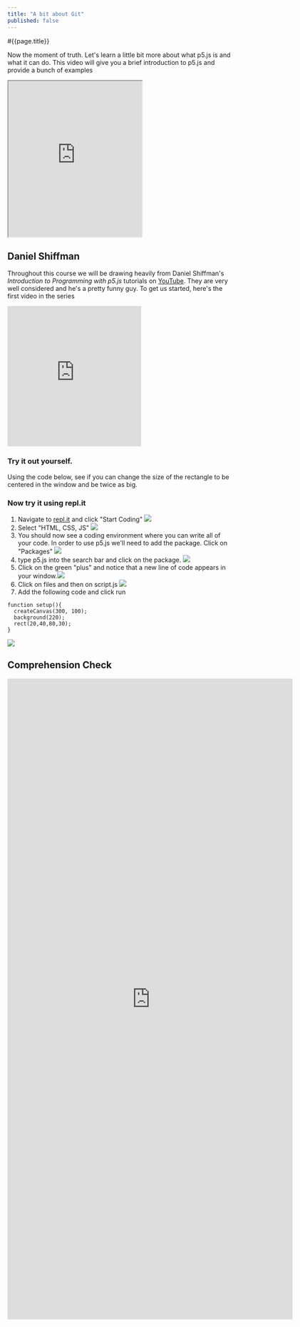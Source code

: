 ```yaml
---
title: "A bit about Git"
published: false
---
```

#{{page.title}}

Now the moment of truth. Let's learn a little bit more about what p5.js is and what it can do. This video will give you a brief introduction to p5.js and provide a bunch of examples

<iframe width="{{site.data.course.iframe_width}}" height="350"  src="https://hello.p5js.org"> </iframe>

## Daniel Shiffman
Throughout this course we will be drawing heavily from Daniel Shiffman's _Introduction to Programming with p5.js_ tutorials on [YouTube](https://www.youtube.com/playlist?list=PLRqwX-V7Uu6Zy51Q-x9tMWIv9cueOFTFA). They are very well considered and he's a pretty funny guy. To get us started, here's the first video in the series
<iframe width="{{site.data.course.iframe_width}}" height="315"  src="https://www.youtube.com/embed/8j0UDiN7my4?rel=0&amp;showinfo=0" frameborder="0" allow="autoplay; encrypted-media" allowfullscreen></iframe>

### Try it out yourself.
Using the code below, see if you can change the size of the rectangle to be centered in the window and be twice as big.

<script type="text/p5" data-autoplay data-width="240" data-preview-width="320">
function setup(){}
  createCanvas(300, 100);
  background(220);
  rect(20,40,80,30);
}
</script>

### Now try it using repl.it

1. Navigate to [repl.it](http://www.repl.it/repls) and click "Start Coding" ![]({{site.baseurl}}/img/replit-signup/replit5.png)
2. Select "HTML, CSS, JS" ![]({{site.baseurl}}/img/replit-signup/replit6.png)
3. You should now see a coding environment where you can write all of your code. In order to use p5.js we'll need to add the package. Click on "Packages" ![]({{site.baseurl}}/img/replit-signup/replit7.png)
4. type p5.js into the search bar and click on the package. ![]({{site.baseurl}}/img/replit-signup/replit8.png)
5. Click on the green "plus" and notice that a new line of code appears in your window.![]({{site.baseurl}}/img/replit-signup/replit9.png)
6. Click on files and then on script.js ![]({{site.baseurl}}/img/replit-signup/replit10.png)
7. Add the following code and click run
```
function setup(){
  createCanvas(300, 100);
  background(220);
  rect(20,40,80,30);
}
```
![]({{site.baseurl}}/img/replit-signup/replit13.png)


## Comprehension Check
<iframe src="https://docs.google.com/forms/d/e/1FAIpQLSfSNeb_NgUyb4bsArG2Dz3FXD62TsVenqXtXOBGKju2FqiAgg/viewform?embedded=true" width="640" height="1438" frameborder="0" marginheight="0" marginwidth="0">Loading...</iframe>
